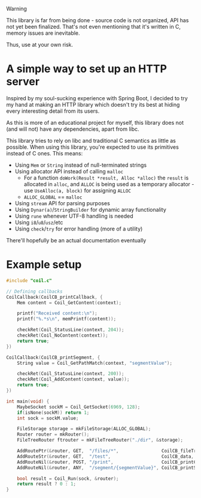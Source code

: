 > [!WARNING]
> This library is far from being done - source code is not
  organized, API has not yet been finalized. That's not even
  mentioning that it's written in C, memory issues are inevitable.
>
> Thus, use at your own risk.

# A simple way to set up an HTTP server

Inspired by my soul-sucking experience with Spring Boot, I decided
to try my hand at making an HTTP library which doesn't try its best
at hiding every interesting detail from its users.

As this is more of an educational project for myself, this library
does not (and will not) have any dependencies, apart from libc.

This library tries to rely on libc and traditional C semantics as
little as possible. When using this library, you're expected to use
its primitives instead of C ones. This means:

- Using `Mem` or `String` instead of null-terminated strings
- Using allocator API instead of calling `malloc`
    - For a function `doWork(Result *result, Alloc *alloc)`
      the `result` is allocated in `alloc`, and `ALLOC` is
      being used as a temporary allocator - use
      `UseAlloc(a, block)` for assigning `ALLOC`
    - `ALLOC_GLOBAL` == `malloc`
- Using `stream` API for parsing purposes
- Using `Dynar(a)`/`StringBuilder` for dynamic array functionality
- Using `rune` whenever UTF-8 handling is needed
- Using `i8`/`u8`/`usz`/etc
- Using `check`/`try` for error handling (more of a utility)

There'll hopefully be an actual documentation eventually

# Example setup

```c
#include "coil.c"

// Defining callbacks
CoilCallback(CoilCB_printCallback, {
    Mem content = Coil_GetContent(context);

    printf("Received content:\n");
    printf("%.*s\n", memPrintf(content));

    checkRet(Coil_StatusLine(context, 204));
    checkRet(Coil_NoContent(context));
    return true;
})

CoilCallback(CoilCB_printSegment, {
    String value = Coil_GetPathMatch(context, "segmentValue");

    checkRet(Coil_StatusLine(context, 200));
    checkRet(Coil_AddContent(context, value));
    return true;
})

int main(void) {
    MaybeSocket sockM = Coil_GetSocket(6969, 128);
    if(isNone(sockM)) return 1;
    int sock = sockM.value;

    FileStorage storage = mkFileStorage(ALLOC_GLOBAL);
    Router router = mkRouter();
    FileTreeRouter ftrouter = mkFileTreeRouter("./dir", &storage);

    AddRoutePtr(&router, GET,  "/files/*",                CoilCB_fileTree, FileTreeRouter, &ftrouter);
    AddRouteStr(&router, GET,  "/test",                   CoilCB_data, "<body><h1>Test!</h1></body>");
    AddRouteNil(&router, POST, "/print",                  CoilCB_printCallback);
    AddRouteNil(&router, ANY,  "/segment/{segmentValue}", CoilCB_printSegment);

    bool result = Coil_Run(sock, &router);
    return result ? 0 : 1;
}
```
